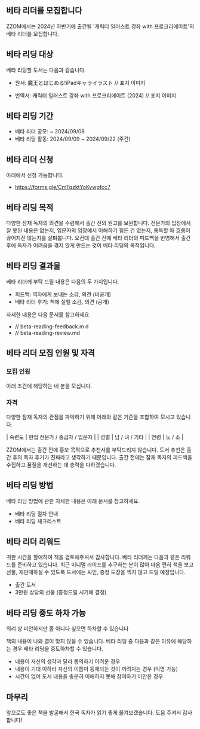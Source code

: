 
## 베타 리더를 모집합니다

ZZOM에서는 2024년 하반기에 출간될 '캐릭터 일러스트 강좌 with 프로크리에이트'의 베타 리더를 모집합니다.

## 베타 리딩 대상
베타 리딩할 도서는 다음과 같습니다.

* 원서: 魔王とはじめる!iPadキャライラスト
// 표지 이미지

* 번역서: 캐릭터 일러스트 강좌 with 프로크리에이트 (2024)
// 표지 이미지

## 베타 리딩 기간
* 베타 리더 공모: ~ 2024/09/08
* 베타 리딩 활동: 2024/09/09 ~ 2024/09/22 (주간)

## 베타 리더 신청
아래에서 신청 가능합니다.
* https://forms.gle/CmTqzktYoKywpfcc7

## 베타 리딩 목적
다양한 잠재 독자의 의견을 수렴해서 출간 전의 원고를 보완합니다.
전문가의 입장에서 잘 못된 내용은 없는지, 입문자의 입장에서 이해하기 힘든 건 없는지, 통독할 때 흐름이 끊어지진 않는지를 살펴봅니다. 
요컨대 출간 전에 베타 리더의 피드백을 반영해서 출간 후에 독자가 어려움을 겪지 않게 만드는 것이 베타 리딩의 목적입니다.

## 베타 리딩 결과물
베타 리더께 부탁 드릴 내용은 다음의 두 가지입니다.
* 피드백: 역자에게 보내는 소감, 의견 (비공개)
* 베타 리더 후기: 책에 실릴 소감, 의견 (공개)

자세한 내용은 다음 문서를 참고하세요. 
* // beta-reading-feedback.m
d
* // beta-reading-review.md

## 베타 리더 모집 인원 및 자격

### 모집 인원
아래 조건에 해당하는 네 분을 모십니다.

### 자격
다양한 잠재 독자의 관점을 파악하기 위해 아래와 같은 기준을 조합하여 모시고 있습니다.

| 숙련도 | 현업 전문가 / 중급자 / 입문자 |
| 성별 | 남 / 녀 / 기타 |
| 연령 | 노 / 소 |

ZZOM에서는 출간 전에 홍보 목적으로 추천사를 부탁드리지 않습니다.
도서 추천은 출간 후의 독자 후기가 진짜라고 생각하기 때문입니다.
출간 전에는 잠재 독자의 피드백을 수집하고 품질을 개선하는 데 총력을 다하겠습니다.

## 베타 리딩 방법
베타 리딩 방법에 관한 자세한 내용은 아래 문서를 참고하세요.

* 베타 리딩 절차 안내
* 베타 리딩 체크리스트

## 베타 리더 리워드
귀한 시간을 할애하여 책을 검토해주셔서 감사합니다.
베타 리더께는 다음과 같은 리워드를 준비하고 있습니다. 
최근 미니멀 라이프를 추구하는 분이 많아 마음 편히 책을 보고 선물, 재판매하실 수 있도록 도서에는 싸인, 증정 도장을 찍지 않고 드릴 예정입니다.

* 출간 도서
* 3만원 상당의 선물 (증정드릴 시기에 결정)

## 베타 리딩 중도 하차 가능
의리 상 미안하지만 좀 아니다 싶으면 하차할 수 있습니다

책의 내용이 나와 결이 맞지 않을 수 있습니다. 
베타 리딩 중 다음과 같은 이유에 해당하는 경우 베타 리딩을 중도하차할 수 있습니다. 

* 내용이 자신의 생각과 달라 동의하기 어려운 경우
* 내용이 기대 이하라 자신의 이름이 등재되는 것이 꺼려지는 경우 (익명 가능)
* 시간이 없어 도서 내용을 충분히 이해하지 못해 참여하기 미안한 경우

## 마무리
앞으로도 좋은 책을 발굴해서 한국 독자가 읽기 좋게 옮겨보겠습니다.
도움 주셔서 감사합니다!